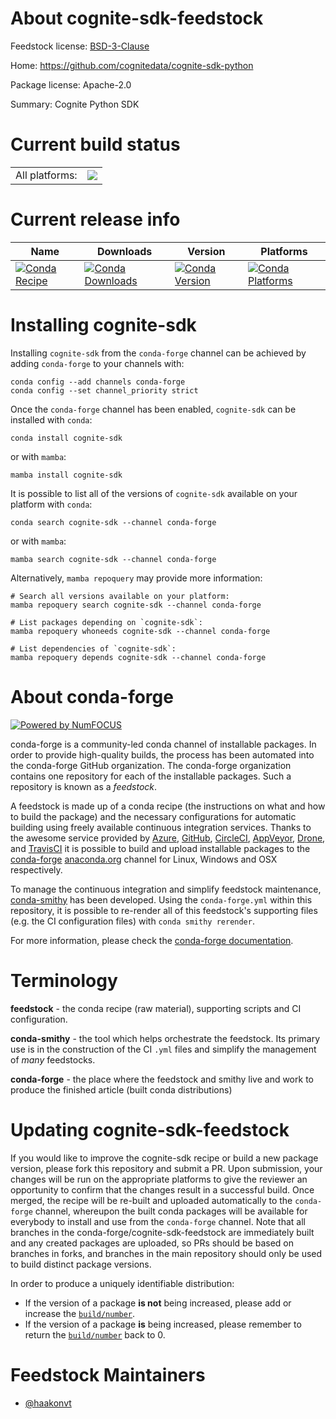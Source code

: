 About cognite-sdk-feedstock
===========================

Feedstock license: [BSD-3-Clause](https://github.com/conda-forge/cognite-sdk-feedstock/blob/main/LICENSE.txt)

Home: https://github.com/cognitedata/cognite-sdk-python

Package license: Apache-2.0

Summary: Cognite Python SDK

Current build status
====================


<table><tr><td>All platforms:</td>
    <td>
      <a href="https://dev.azure.com/conda-forge/feedstock-builds/_build/latest?definitionId=20535&branchName=main">
        <img src="https://dev.azure.com/conda-forge/feedstock-builds/_apis/build/status/cognite-sdk-feedstock?branchName=main">
      </a>
    </td>
  </tr>
</table>

Current release info
====================

| Name | Downloads | Version | Platforms |
| --- | --- | --- | --- |
| [![Conda Recipe](https://img.shields.io/badge/recipe-cognite--sdk-green.svg)](https://anaconda.org/conda-forge/cognite-sdk) | [![Conda Downloads](https://img.shields.io/conda/dn/conda-forge/cognite-sdk.svg)](https://anaconda.org/conda-forge/cognite-sdk) | [![Conda Version](https://img.shields.io/conda/vn/conda-forge/cognite-sdk.svg)](https://anaconda.org/conda-forge/cognite-sdk) | [![Conda Platforms](https://img.shields.io/conda/pn/conda-forge/cognite-sdk.svg)](https://anaconda.org/conda-forge/cognite-sdk) |

Installing cognite-sdk
======================

Installing `cognite-sdk` from the `conda-forge` channel can be achieved by adding `conda-forge` to your channels with:

```
conda config --add channels conda-forge
conda config --set channel_priority strict
```

Once the `conda-forge` channel has been enabled, `cognite-sdk` can be installed with `conda`:

```
conda install cognite-sdk
```

or with `mamba`:

```
mamba install cognite-sdk
```

It is possible to list all of the versions of `cognite-sdk` available on your platform with `conda`:

```
conda search cognite-sdk --channel conda-forge
```

or with `mamba`:

```
mamba search cognite-sdk --channel conda-forge
```

Alternatively, `mamba repoquery` may provide more information:

```
# Search all versions available on your platform:
mamba repoquery search cognite-sdk --channel conda-forge

# List packages depending on `cognite-sdk`:
mamba repoquery whoneeds cognite-sdk --channel conda-forge

# List dependencies of `cognite-sdk`:
mamba repoquery depends cognite-sdk --channel conda-forge
```


About conda-forge
=================

[![Powered by
NumFOCUS](https://img.shields.io/badge/powered%20by-NumFOCUS-orange.svg?style=flat&colorA=E1523D&colorB=007D8A)](https://numfocus.org)

conda-forge is a community-led conda channel of installable packages.
In order to provide high-quality builds, the process has been automated into the
conda-forge GitHub organization. The conda-forge organization contains one repository
for each of the installable packages. Such a repository is known as a *feedstock*.

A feedstock is made up of a conda recipe (the instructions on what and how to build
the package) and the necessary configurations for automatic building using freely
available continuous integration services. Thanks to the awesome service provided by
[Azure](https://azure.microsoft.com/en-us/services/devops/), [GitHub](https://github.com/),
[CircleCI](https://circleci.com/), [AppVeyor](https://www.appveyor.com/),
[Drone](https://cloud.drone.io/welcome), and [TravisCI](https://travis-ci.com/)
it is possible to build and upload installable packages to the
[conda-forge](https://anaconda.org/conda-forge) [anaconda.org](https://anaconda.org/)
channel for Linux, Windows and OSX respectively.

To manage the continuous integration and simplify feedstock maintenance,
[conda-smithy](https://github.com/conda-forge/conda-smithy) has been developed.
Using the ``conda-forge.yml`` within this repository, it is possible to re-render all of
this feedstock's supporting files (e.g. the CI configuration files) with ``conda smithy rerender``.

For more information, please check the [conda-forge documentation](https://conda-forge.org/docs/).

Terminology
===========

**feedstock** - the conda recipe (raw material), supporting scripts and CI configuration.

**conda-smithy** - the tool which helps orchestrate the feedstock.
                   Its primary use is in the construction of the CI ``.yml`` files
                   and simplify the management of *many* feedstocks.

**conda-forge** - the place where the feedstock and smithy live and work to
                  produce the finished article (built conda distributions)


Updating cognite-sdk-feedstock
==============================

If you would like to improve the cognite-sdk recipe or build a new
package version, please fork this repository and submit a PR. Upon submission,
your changes will be run on the appropriate platforms to give the reviewer an
opportunity to confirm that the changes result in a successful build. Once
merged, the recipe will be re-built and uploaded automatically to the
`conda-forge` channel, whereupon the built conda packages will be available for
everybody to install and use from the `conda-forge` channel.
Note that all branches in the conda-forge/cognite-sdk-feedstock are
immediately built and any created packages are uploaded, so PRs should be based
on branches in forks, and branches in the main repository should only be used to
build distinct package versions.

In order to produce a uniquely identifiable distribution:
 * If the version of a package **is not** being increased, please add or increase
   the [``build/number``](https://docs.conda.io/projects/conda-build/en/latest/resources/define-metadata.html#build-number-and-string).
 * If the version of a package **is** being increased, please remember to return
   the [``build/number``](https://docs.conda.io/projects/conda-build/en/latest/resources/define-metadata.html#build-number-and-string)
   back to 0.

Feedstock Maintainers
=====================

* [@haakonvt](https://github.com/haakonvt/)


